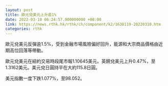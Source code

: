 ```yaml
---
layout: post
title: 歐元兌美元上升逾1%
date: 2022-03-10 06:24:57.000000000 +08:00
link: https://news.rthk.hk/rthk/ch/component/k2/1638119-20220310.htm
categories: rthk
---
```


歐元兌美元反彈逾1.5%，受到金融市場風險偏好回升，能源和大宗商品價格由近期高位回落等帶動。

歐元兌美元在紐約交易時段尾市報1.10645美元。英鎊兌美元上升0.47%，至1.3162美元。美元兌日圓持平在大約115.8日圓。

美元指數一度下跌1.077%，至98.052。
